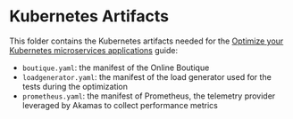 # Kubernetes Artifacts

This folder contains the Kubernetes artifacts needed for the
[Optimize your Kubernetes microservices applications](https://explore.akamas.io/codelabs/k8s-firststudy/index.html) guide:
* `boutique.yaml`: the manifest of the Online Boutique
* `loadgenerator.yaml`: the manifest of the load generator used for the tests during the optimization
* `prometheus.yaml`: the manifest of Prometheus, the telemetry provider leveraged by Akamas to collect performance metrics
